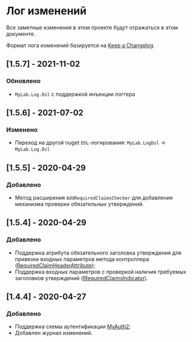 # Лог изменений

Все заметные изменения в этом проекте будут отражаться в этом документе.

Формат лога изменений базируется на [Keep a Changelog](https://keepachangelog.com/en/1.0.0/).

## [1.5.7] - 2021-11-02

### Обновлено

* `MyLab.Log.Dsl` с поддержкой инъекции логгера

## [1.5.6] - 2021-07-02

### Изменено

* Переход на другой nuget `DSL`-логирования: `MyLab.LogDsl` -> `MyLab.Log.Dsl`

## [1.5.5] - 2020-04-29

### Добавлено

* Метод расширения `AddRequiredClaimsChecker` для добавления механизма проверки обязательных утверждений.

## [1.5.4] - 2020-04-29

### Добавлено

* Поддержка атрибута обязательного заголовка утверждения для привязки входных параметров метода контроллера ([RequiredClaimHeaderAttribute](./readme.md#RequiredClaimHeaderAttribute));
* Поддержка входных параметров с проверкой наличия требуемых заголовков утверждений ([IRequiredClaimsIndicator](./readme.md#IRequiredClaimsIndicator)).

## [1.4.4] - 2020-04-27

### Добавлено 

- Поддержка схемы аутентификации [MyAuth2](https://github.com/ozzy-ext-myauth/specification/blob/master/v2/myauth-authentication-2.md);
- Добавлен журнал изменений.
